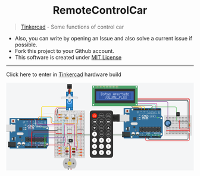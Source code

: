 <h1 align="center"> RemoteControlCar </h1>

> [Tinkercad](https://www.tinkercad.com/embed/8YY6BYrMPX3) - Some functions of control car

- Also, you can write by opening an Issue and also solve a current issue if possible.
- Fork this project to your Github account.
- This software is created under [MIT License](https://github.com/MuriloChianfa/RemoteControlCar/blob/main/LICENSE)

<hr>

Click here to enter in [Tinkercad](https://www.tinkercad.com/embed/8YY6BYrMPX3) hardware build

![Alt text](img/RemoteControlCar.png)

